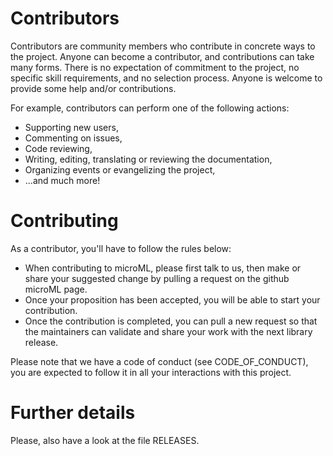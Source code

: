 # Contributors

Contributors are community members who contribute in concrete
ways to the project. Anyone can become a contributor, and
contributions can take many forms. There is no expectation
of commitment to the project, no specific skill requirements,
and no selection process. Anyone is welcome to provide some
help and/or contributions.

For example, contributors can perform one of the following
actions:
- Supporting new users,
- Commenting on issues,
- Code reviewing,
- Writing, editing, translating or reviewing the documentation,
- Organizing events or evangelizing the project,
- ...and much more!

# Contributing

As a contributor, you'll have to follow the rules below:

- When contributing to microML, please first talk to us, then
make or share your suggested change by pulling a request on
the github microML page.
- Once your proposition has been accepted, you will
be able to start your contribution.
- Once the contribution is completed, you can pull a new request
so that the maintainers can validate and share your work with
the next library release.

Please note that we have a code of conduct (see CODE_OF_CONDUCT),
you are expected to follow it in all your interactions with this project.

# Further details

Please, also have a look at the file RELEASES.
